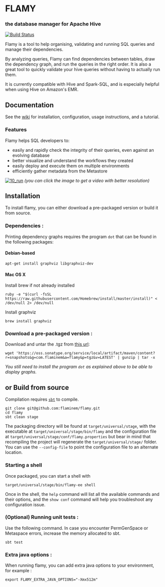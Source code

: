 # FLAMY
### the database manager for Apache Hive

[![Build Status](https://api.travis-ci.org/flaminem/flamy.svg)](https://travis-ci.org/flaminem/flamy)


Flamy is a tool to help organising, validating and running SQL queries and manage their dependencies.

By analyzing queries, Flamy can find dependencies between tables, draw the dependency graph, and run the queries in the right order.
It is also a great tool to quickly validate your hive queries without having to actually run them.
 
It is currently compatible with Hive and Spark-SQL, and is especially helpful when using Hive on Amazon's EMR. 

## Documentation

See the [wiki](https://github.com/flaminem/flamy/wiki) for installation, configuration, usage instructions, and a tutorial.


### Features
Flamy helps SQL developers to:

- easily and rapidly check the integrity of their queries, even against an evolving database
- better visualize and understand the workflows they created
- easily deploy and execute them on multiple environments
- efficiently gather metadata from the Metastore
 
[![10_run](https://github.com/flaminem/flamy-demo/raw/master/gifs/10_run.gif)](https://asciinema.org/a/qel0wqJ5t4drKsU9JS1ymajXZ)
*(you can click the image to get a video with better resolution)*

## Installation

To install flamy, you can either download a pre-packaged version or build it from source.

### Dependencies :

Printing dependency graphs requires the program `dot` that can be found in the following packages:

#### Debian-based

```
apt-get install graphviz libgraphviz-dev
```

#### Mac OS X

Install brew if not already installed
```
ruby -e "$(curl -fsSL https://raw.githubusercontent.com/Homebrew/install/master/install)" < /dev/null 2> /dev/null
```

Install graphviz
```
brew install graphviz
```

### Download a pre-packaged version :

Download and untar the .tgz from [this url](https://oss.sonatype.org/service/local/artifact/maven/content?r=snapshots&g=com.flaminem&a=flamy&p=tgz&v=LATEST):
```
wget 'https://oss.sonatype.org/service/local/artifact/maven/content?r=snapshots&g=com.flaminem&a=flamy&p=tgz&v=LATEST' | gunzip | tar -x
```

*You still need to install the program `dot` as explained above to be able to display graphs.*

## or Build from source

Compilation requires [`sbt`](http://www.scala-sbt.org/) to compile.

```
git clone git@github.com:flaminem/flamy.git
cd flamy
sbt clean stage
```

The packaging directory will be found at `target/universal/stage`,  with the executable at `target/universal/stage/bin/flamy`
and the configuration file at `target/universal/stage/conf/flamy.properties` 
but bear in mind that recompiling the project will regenerate the `target/universal/stage/` folder.
You can use the `--config-file` to point the configuration file to an alternate location.

### Starting a shell

Once packaged, you can start a shell with 

```
target/universal/stage/bin/flamy-ee shell
```

Once in the shell, the `help` command will list all the available commands and their options, and the `show conf` command
will help you troubleshoot any configuration issue.


### (Optional) Running unit tests :

Use the following command. In case you encounter PermGenSpace or Metaspace errors, 
increase the memory allocated to sbt.
```
sbt test
```

### Extra java options :

When running flamy, you can add extra java options to your environment, for example :
```
export FLAMY_EXTRA_JAVA_OPTIONS="-Xmx512m"
```

